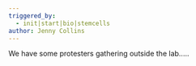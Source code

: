 ```yaml
---
triggered_by:
  - init|start|bio|stemcells
author: Jenny Collins
---
```

We have some protesters gathering outside the lab.....
